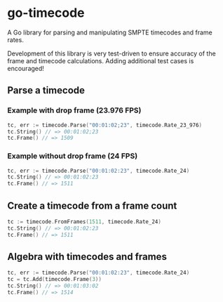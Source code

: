 # go-timecode

A Go library for parsing and manipulating SMPTE timecodes and frame rates.

Development of this library is very test-driven to ensure accuracy of the frame and timecode calculations. Adding additional test cases is encouraged!

## Parse a timecode

### Example with drop frame (23.976 FPS)
```go
tc, err := timecode.Parse("00:01:02;23", timecode.Rate_23_976)
tc.String() // => 00:01:02;23
tc.Frame() // => 1509
```

### Example without drop frame (24 FPS)
```go
tc, err := timecode.Parse("00:01:02:23", timecode.Rate_24)
tc.String() // => 00:01:02:23
tc.Frame() // => 1511
```

## Create a timecode from a frame count
```go
tc := timecode.FromFrames(1511, timecode.Rate_24)
tc.String() // => 00:01:02:23
tc.Frame() // => 1511
```

## Algebra with timecodes and frames
```go
tc, err := timecode.Parse("00:01:02:23", timecode.Rate_24)
tc = tc.Add(timecode.Frame(3))
tc.String() // => 00:01:03:02
tc.Frame() // => 1514
```
